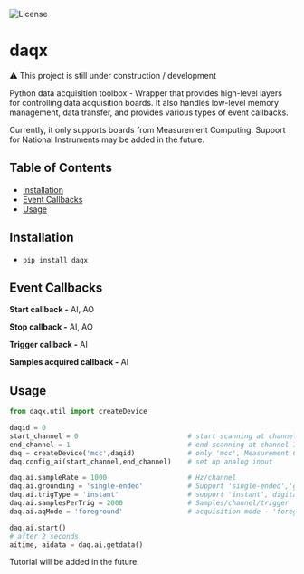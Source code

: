 ![License](https://img.shields.io/badge/license-MIT-blue)
# daqx
:warning: This project is still under construction / development

Python data acquisition toolbox - Wrapper that provides high-level layers for controlling data acquisition boards. It also handles low-level memory management, data transfer, and provides various types of event callbacks.

Currently, it only supports boards from Measurement Computing. Support for National Instruments may be added in the future.

## Table of Contents
- [Installation](#installation)
- [Event Callbacks](#event-callbacks)
- [Usage](#usage)

## Installation
- `pip install daqx`


## Event Callbacks
**Start callback -** AI, AO

**Stop callback -** AI, AO

**Trigger callback -** AI

**Samples acquired callback -** AI

## Usage
```python
from daqx.util import createDevice

daqid = 0
start_channel = 0                           # start scanning at channel 0
end_channel = 1                             # end scanning at channel 1
daq = createDevice('mcc',daqid)             # only 'mcc', Measurement Computing is supported currently
daq.config_ai(start_channel,end_channel)    # set up analog input

daq.ai.sampleRate = 1000                    # Hz/channel
daq.ai.grounding = 'single-ended'           # Support 'single-ended','grounded','differential'
daq.ai.trigType = 'instant'                 # support 'instant','digital-positive-edge'
daq.ai.samplesPerTrig = 2000                # Samples/channel/trigger
daq.ai.aqMode = 'foreground'                # acquisition mode - 'foreground','background'

daq.ai.start()
# after 2 seconds
aitime, aidata = daq.ai.getdata()

```
Tutorial will be added in the future.

